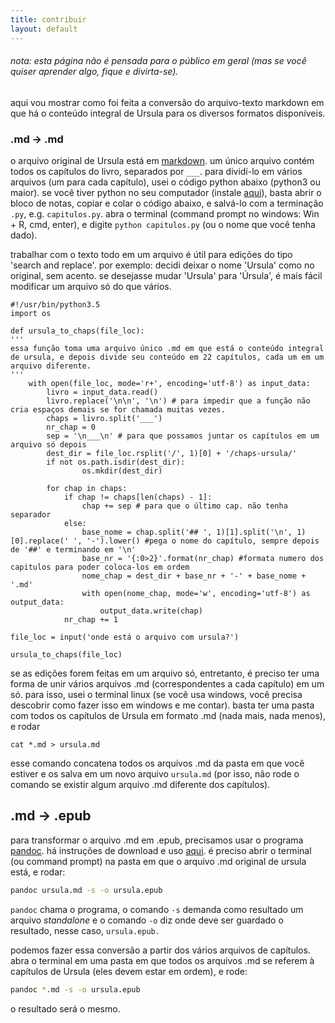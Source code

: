```yaml
---
title: contribuir
layout: default
---
```

###### nota: esta página não é pensada para o público em geral (mas se você quiser aprender algo, fique e divirta-se).

aqui vou mostrar como foi feita a conversão do arquivo-texto markdown em que há o conteúdo integral de Ursula para os diversos formatos disponíveis.

### .md -> .md

o arquivo original de Ursula está em [markdown](https://daringfireball.net/projects/markdown/syntax). um único arquivo contém todos os capítulos do livro, separados por `___`. para dividí-lo em vários arquivos (um para cada capítulo), usei o código python abaixo (python3 ou maior). se você tiver python no seu computador (instale [aqui](https://www.python.org/)), basta abrir o bloco de notas, copiar e colar o código abaixo, e salvá-lo com a terminação `.py`, e.g. `capitulos.py`. abra o terminal (command prompt no windows: Win + R, cmd, enter), e digite `python capitulos.py` (ou o nome que você tenha dado).

trabalhar com o texto todo em um arquivo é útil para edições do tipo 'search and replace'. por exemplo: decidi deixar o nome 'Ursula' como no original, sem acento. se desejasse mudar 'Ursula' para 'Úrsula', é mais fácil modificar um arquivo só do que vários.

```python3
#!/usr/bin/python3.5
import os

def ursula_to_chaps(file_loc):
'''
essa função toma uma arquivo único .md em que está o conteúdo integral de ursula, e depois divide seu conteúdo em 22 capítulos, cada um em um arquivo diferente.
'''
    with open(file_loc, mode='r+', encoding='utf-8') as input_data:
        livro = input_data.read()
        livro.replace('\n\n', '\n') # para impedir que a função não cria espaços demais se for chamada muitas vezes.
        chaps = livro.split('___')
        nr_chap = 0
        sep = '\n___\n' # para que possamos juntar os capítulos em um arquivo só depois
        dest_dir = file_loc.rsplit('/', 1)[0] + '/chaps-ursula/'
        if not os.path.isdir(dest_dir):
                os.mkdir(dest_dir)
                
        for chap in chaps:
            if chap != chaps[len(chaps) - 1]:
                chap += sep # para que o último cap. não tenha separador
            else:
                base_nome = chap.split('## ', 1)[1].split('\n', 1)[0].replace(' ', '-').lower() #pega o nome do capítulo, sempre depois de '##' e terminando em '\n'
                base_nr = '{:0>2}'.format(nr_chap) #formata numero dos capitulos para poder coloca-los em ordem
                nome_chap = dest_dir + base_nr + '-' + base_nome + '.md'
                with open(nome_chap, mode='w', encoding='utf-8') as output_data:
                    output_data.write(chap)
            nr_chap += 1

file_loc = input('onde está o arquivo com ursula?')

ursula_to_chaps(file_loc)
```

se as edições forem feitas em um arquivo só, entretanto, é preciso ter uma forma de unir vários arquivos .md (correspondentes a cada capítulo) em um só. para isso, usei o terminal linux (se você usa windows, você precisa descobrir como fazer isso em windows e me contar). basta ter uma pasta com todos os capítulos de Ursula em formato .md (nada mais, nada menos), e rodar
```
cat *.md > ursula.md
```
esse comando concatena todos os arquivos .md da pasta em que você estiver e os salva em um novo arquivo `ursula.md` (por isso, não rode o comando se existir algum arquivo .md diferente dos capítulos).

## .md -> .epub

para transformar o arquivo .md em .epub, precisamos usar o programa [pandoc](http://pandoc.org/). há instruções de download e uso [aqui](http://pandoc.org/getting-started.html). é preciso abrir o terminal (ou command prompt) na pasta em que o arquivo .md original de ursula está, e rodar:
```bash
pandoc ursula.md -s -o ursula.epub
```
`pandoc` chama o programa, o comando `-s` demanda como resultado um arquivo _standalone_ e o comando `-o` diz onde deve ser guardado o resultado, nesse caso, `ursula.epub.`

podemos fazer essa conversão a partir dos vários arquivos de capítulos. abra o terminal em uma pasta em que todos os arquivos .md se referem à capítulos de Ursula (eles devem estar em ordem), e rode:
```bash
pandoc *.md -s -o ursula.epub
```
o resultado será o mesmo.

